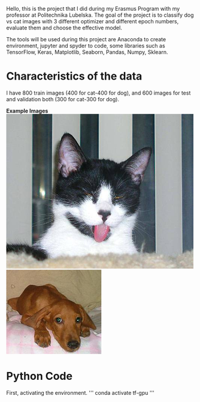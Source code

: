 Hello, this is the project that I did during my Erasmus Program with my professor at Politechnika Lubelska. The goal of the project is to classify dog vs cat images with 3 different optimizer and different epoch numbers, evaluate them and choose the effective model.
    
The tools will be used during this project are Anaconda to create environment, jupyter and spyder to code, some libraries such as TensorFlow, Keras, Matplotlib, Seaborn, Pandas, Numpy, Sklearn.


# Characteristics of the data

I have 800 train images (400 for cat-400 for dog), and 600 images for test and validation both (300 for cat-300 for dog). 

**Example Images**
<br>
![](img/cat.9390.jpg)
<br>
![](img/dog.9638.jpg)


# Python Code

First, activating the environment.
'''
conda activate tf-gpu
'''
